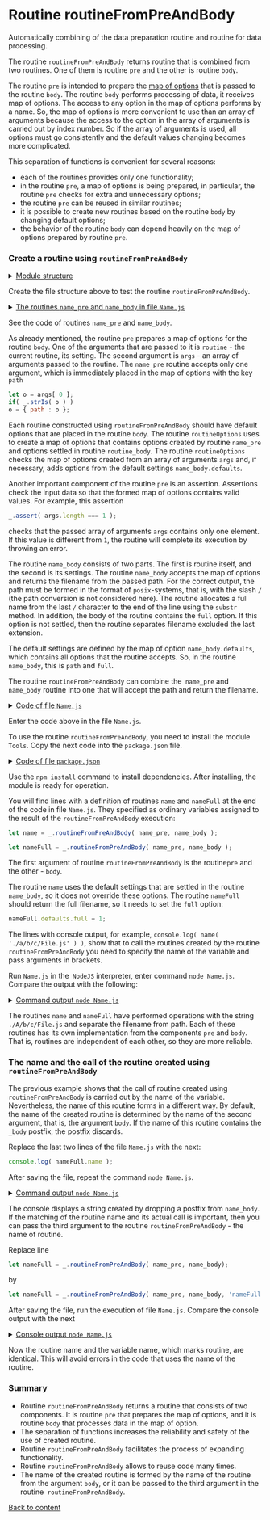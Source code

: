 # Routine routineFromPreAndBody

Automatically combining of the data preparation routine and routine for data processing.

The routine `routineFromPreAndBody` returns routine that is combined from two routines. One of them is routine `pre` and the other is routine `body`.

The routine `pre` is intended to prepare the [map of options](../concept/MapOptions.md) that is passed to the routine `body`. The routine `body` performs processing of data, it receives map of options. The access to any option in the map of options performs by a name. So, the map of options is more convenient to use than an array of arguments because the access to the option in the array of arguments is carried out by index number. So if the array of arguments is used, all options must go consistently and the default values changing becomes more complicated.

This separation of functions is convenient for several reasons:

- each of the routines provides only one functionality;
- in the routine `pre`, a map of options is being prepared, in particular, the routine `pre` checks for extra and unnecessary options;
- the routine `pre` can be reused in similar routines;
- it is possible to create new routines based on the routine `body` by changing default options;
- the behavior of the routine `body` can depend heavily on the map of options prepared by routine `pre`.

### Create a routine using `routineFromPreAndBody`

<details>
  <summary><u>Module structure</u></summary>

```
routineFromPreAndBody
        ├── Name.js
        └── package.json
```

</details>

Create the file structure above to test the routine `routineFromPreAndBody`.

<details>
  <summary><u>The routines <code>name_pre</code> and <code>name_body</code> in file <code>Name.js</code></u></summary>

```js
function name_pre( routine, args )
{
  let o = args[ 0 ];
  if( _.strIs( o ) )
  o = { path : o };

  _.routineOptions( routine, o );
  _.assert( o && _.strIs( o.path ), 'Expects strings {-o.path-}' );
  _.assert( args.length === 1 );
  _.assert( arguments.length === 2 );

  return o;
}

function name_body( o )
{
  let i = o.path.lastIndexOf( '/' );
  if( i !== -1 )
  o.path = o.path.substr( i+1 );

  if( !o.full )
  {
    let i = o.path.lastIndexOf( '.' );
    if( i !== -1 ) o.path = o.path.substr( 0, i );
  }

  return o.path;
}

name_body.defaults =
{
  path : null,
  full : 0,
}
```

</details>

See the code of routines `name_pre` and `name_body`.

As already mentioned, the routine `pre` prepares a map of options for the routine `body`. One of the arguments that are passed to it is `routine` - the current routine, its setting. The second argument is `args` - an array of arguments passed to the routine. The `name_pre` routine accepts only one argument, which is immediately placed in the map of options with the key `path`

```js
let o = args[ 0 ];
if( _.strIs( o ) )
o = { path : o };
```

Each routine constructed using `routineFromPreAndBody` should have default options that are placed in the routine `body`. The routine `routineOptions` uses to create a map of options that contains options created by routine `name_pre` and options settled in routine `routine_body`. The routine `routineOptions` checks the map of options created from an array of arguments `args` and, if necessary, adds options from the default settings `name_body.defaults`.

Another important component of the routine `pre` is an assertion. Assertions check the input data so that the formed map of options contains valid values. For example, this assertion

```js
_.assert( args.length === 1 );
```

checks that the passed array of arguments `args` contains only one element. If this value is different from `1`, the routine will complete its execution by throwing an error.

The routine `name_body` consists of two parts. The first is routine itself, and the second is its settings. The routine `name_body` accepts the map of options and returns the filename from the passed path. For the correct output, the path must be formed in the format of `posix`-systems, that is, with the slash `/` (the path conversion is not considered here). The routine allocates a full name from the last `/` character to the end of the line using the `substr` method. In addition, the body of the routine contains the `full` option. If this option is not settled, then the routine separates filename excluded the last extension.

The default settings are defined by the map of option `name_body.defaults`, which contains all options that the routine accepts. So, in the routine `name_body`, this is `path` and `full`.

The routine `routineFromPreAndBody` can combine the` name_pre` and `name_body` routine into one that will accept the path and return the filename.

<details>
  <summary><u>Code of file <code>Name.js</code></u></summary>

```js
let _ = require( 'wTools' );

//

function name_pre( routine, args )
{
  let o = args[ 0 ];
  if( _.strIs( o ) )
  o = { path : o };

  _.routineOptions( routine, o );
  _.assert( o && _.strIs( o.path ), 'Expects strings {-o.path-}' );
  _.assert( args.length === 1 );
  _.assert( arguments.length === 2 );

  return o;
}

function name_body( o )
{
  let i = o.path.lastIndexOf( '/' );
  if( i !== -1 )
  o.path = o.path.substr( i+1 );

  if( !o.full )
  {
    let i = o.path.lastIndexOf( '.' );
    if( i !== -1 ) o.path = o.path.substr( 0, i );
  }

  return o.path;
}

name_body.defaults =
{
  path : null,
  full : 0,
}

let name = _.routineFromPreAndBody( name_pre, name_body );

let nameFull = _.routineFromPreAndBody( name_pre, name_body );
nameFull.defaults.full = 1;

console.log( name( './a/b/c/File.js' ) );
console.log( nameFull( './a/b/c/File.js' ) );
```

</details>

Enter the code above in the file `Name.js`.

To use the routine `routineFromPreAndBody`, you need to install the module `Tools`. Copy the next code into the `package.json` file.

<details>
    <summary><u>Code of file <code>package.json</code></u></summary>

```json    
{
  "dependencies": {
    "wTools": ""
  }
}
```

</details>

Use the `npm install` command to install dependencies. After installing, the module is ready for operation.

You will find lines with a definition of routines `name` and `nameFull` at the end of the code in file `Name.js`. They specified as ordinary variables assigned to the result of the `routineFromPreAndBody` execution:

```js
let name = _.routineFromPreAndBody( name_pre, name_body );

let nameFull = _.routineFromPreAndBody( name_pre, name_body );
```

The first argument of routine `routineFromPreAndBody` is the routine`pre` and the other - `body`.

The routine `name` uses the default settings that are settled in the routine `name_body`, so it does not override these options. The routine `nameFull` should return the full filename, so it needs to set the `full` option:

```js
nameFull.defaults.full = 1;
```

The lines with console output, for example, `console.log( name( './a/b/c/File.js' ) )`, show that to call the routines created by the routine `routineFromPreAndBody` you need to specify the name of the variable and pass arguments in brackets.

Run `Name.js` in the` NodeJS` interpreter, enter command `node Name.js`. Compare the output with the following:

<details>
  <summary><u>Command output <code>node Name.js</code></u></summary>

```
[user@user ~]$ node Name.js
File
File.js
```

</details>

The routines `name` and `nameFull` have performed operations with the string `./A/b/c/File.js` and separate the filename from path. Each of these routines has its own implementation from the components `pre` and `body`. That is, routines are independent of each other, so they are more reliable.

### The name and the call of the routine created using `routineFromPreAndBody`

The previous example shows that the call of routine created using `routineFromPreAndBody` is carried out by the name of the variable. Nevertheless, the name of this routine forms in a different way. By default, the name of the created routine is determined by the name of the second argument, that is, the argument `body`. If the name of this routine contains the `_body` postfix, the postfix discards.

Replace the last two lines of the file `Name.js` with the next:

```js
console.log( nameFull.name );
```

After saving the file, repeat the command `node Name.js`.

<details>
  <summary><u>Command output <code>node Name.js</code></u></summary>

```
[user@user ~]$ node Name.js
name
```

</details>

The console displays a string created by dropping a postfix from `name_body`. If the matching of the routine name and its actual call is important, then you can pass the third argument to the routine `routineFromPreAndBody` - the name of routine.

Replace line

```js
let nameFull = _.routineFromPreAndBody( name_pre, name_body);
```

by

```js
let nameFull = _.routineFromPreAndBody( name_pre, name_body, 'nameFull' );
```

After saving the file, run the execution of file `Name.js`. Compare the console output with the next

<details>
  <summary><u>Console output <code>node Name.js</code></u></summary>

```
[user@user ~]$ node Name.js
nameFull
```

</details>

Now the routine name and the variable name, which marks routine, are identical. This will avoid errors in the code that uses the name of the routine.

### Summary

- Routine `routineFromPreAndBody` returns a routine that consists of two components. It is routine `pre` that prepares the map of options, and it is routine `body` that processes data in the map of option.
- The separation of functions increases the reliability and safety of the use of created routine.
- Routine `routineFromPreAndBody` facilitates the process of expanding functionality.
- Routine `routineFromPreAndBody` allows to reuse code many times.
- The name of the created routine is formed by the name of the routine from the argument `body`, or it can be passed to the third argument in the routine` routineFromPreAndBody`.

[Back to content](../README.md#Tutorials)
